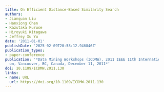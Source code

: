 ```yaml
---
title: On Efficient Distance-Based Similarity Search
authors:
- Jianquan Liu
- Hanxiong Chen
- Kazutaka Furuse
- Hiroyuki Kitagawa
- Jeffrey Xu Yu
date: '2011-01-01'
publishDate: '2025-02-09T20:53:12.946846Z'
publication_types:
- paper-conference
publication: '*Data Mining Workshops (ICDMW), 2011 IEEE 11th International Conference
  on, Vancouver, BC, Canada, December 11, 2011*'
doi: 10.1109/ICDMW.2011.130
links:
- name: URL
  url: https://doi.org/10.1109/ICDMW.2011.130
---
```

